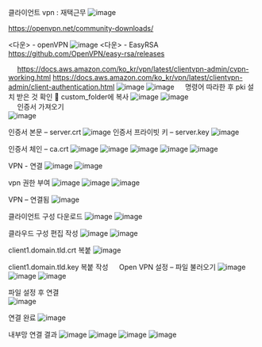 클라이언트 vpn : 재택근무
![image](https://user-images.githubusercontent.com/87630630/138381477-6d80cf56-5e30-4c6f-8fd4-7d8212c389bb.png)


https://openvpn.net/community-downloads/

<다운> - openVPN
![image](https://user-images.githubusercontent.com/87630630/138381514-ef13c45d-e318-4f67-81fe-e653026bd19f.png) 
<다운> - EasyRSA
https://github.com/OpenVPN/easy-rsa/releases

 
https://docs.aws.amazon.com/ko_kr/vpn/latest/clientvpn-admin/cvpn-working.html
https://docs.aws.amazon.com/ko_kr/vpn/latest/clientvpn-admin/client-authentication.html
![image](https://user-images.githubusercontent.com/87630630/138381527-60197976-58ab-4e49-8b5d-ad1d7f23f55a.png)
![image](https://user-images.githubusercontent.com/87630630/138381548-75b9e781-bc41-4c12-90a4-ab43e896bb50.png)
 
명령어 따라한 후 pki 설치 받은 것 확인  custom_folder에 복사
![image](https://user-images.githubusercontent.com/87630630/138381565-af22aab2-5c51-4521-8035-7fdf4731ae29.png)
![image](https://user-images.githubusercontent.com/87630630/138381582-ef8742e7-17fc-4768-9b22-5402dd054af7.png)   
 
인증서 가져오기  
![image](https://user-images.githubusercontent.com/87630630/138381610-ae8796e8-9e97-420a-9350-543151d52623.png) 

인증서 본문 – server.crt
![image](https://user-images.githubusercontent.com/87630630/138381626-7d41f75c-2ddf-4bff-b70e-7a039b7178b9.png) 
인증서 프라이빗 키 – server.key
![image](https://user-images.githubusercontent.com/87630630/138381634-10985449-c5ca-4e7b-88b3-441bc3693f5f.png)
 
인증서 체인 – ca.crt
![image](https://user-images.githubusercontent.com/87630630/138381656-696f3c32-550e-4b22-a31b-d8ecdde986a1.png)
![image](https://user-images.githubusercontent.com/87630630/138381669-4916158a-5675-472c-96a4-c369c40e6ee5.png)
![image](https://user-images.githubusercontent.com/87630630/138381697-933d2b43-766d-4f7d-8a09-d9ec0d2fbc1d.png)
![image](https://user-images.githubusercontent.com/87630630/138381708-37466434-62d3-4bf3-a6d3-fdbebb3fab17.png)
![image](https://user-images.githubusercontent.com/87630630/138381718-c81b4a5c-a8fa-4b40-b818-a26a6ef68dc6.png)  

VPN - 연결
![image](https://user-images.githubusercontent.com/87630630/138381748-82246770-9262-4ef9-823c-b3106fce3264.png)
![image](https://user-images.githubusercontent.com/87630630/138381761-0442288e-994c-4719-b456-3eaacab9b81c.png)
 
vpn 권한 부여 
![image](https://user-images.githubusercontent.com/87630630/138381772-94dbf945-06ab-4cb2-ab78-59fb2ea53215.png)
![image](https://user-images.githubusercontent.com/87630630/138381786-1b258cd3-e072-4ee6-b69b-cae8db655c90.png)
![image](https://user-images.githubusercontent.com/87630630/138381804-0a67c3fc-1348-472a-bcc4-beb0277434d2.png)
 
VPN – 연결됨
![image](https://user-images.githubusercontent.com/87630630/138381820-a9e41f1e-50ea-4965-ac75-f9ed0a1eee9e.png)
 
클라이언트 구성 다운로드
![image](https://user-images.githubusercontent.com/87630630/138381845-aa5dbbe7-f274-4685-8513-663d5fb53507.png)
![image](https://user-images.githubusercontent.com/87630630/138381852-a9856b6d-37d3-42bc-b740-564cafefe6a7.png)

클라우드 구성 편집
<cert></cert> <key></key> 작성
![image](https://user-images.githubusercontent.com/87630630/138382916-f55ec2da-074c-4185-b6f9-76adefa2bd38.png)
![image](https://user-images.githubusercontent.com/87630630/138382925-42249fa1-8e95-4230-8bb5-9159b98c1641.png)

<cert> client1.domain.tld.crt 복붙</cert>
![image](https://user-images.githubusercontent.com/87630630/138382985-981a4e59-764e-4640-b652-734e32c0ecdd.png)
 
<key> client1.domain.tld.key 복붙 </key> 작성
 
Open VPN 설정 – 파일 불러오기
![image](https://user-images.githubusercontent.com/87630630/138383012-4931296c-268b-4be0-a426-b6f8433ac661.png)
![image](https://user-images.githubusercontent.com/87630630/138383022-eafaea32-ed75-42ab-bf10-489ffbc9e41f.png)
![image](https://user-images.githubusercontent.com/87630630/138383030-7278ee9b-8df3-429a-9dbe-bcc0359aedaa.png)
 
파일 설정 후 연결  
![image](https://user-images.githubusercontent.com/87630630/138383054-e4d037ce-c67e-4aac-8f84-0550913b1531.png)
 
연결 완료
![image](https://user-images.githubusercontent.com/87630630/138383068-b920cfb0-548a-4e50-9949-079214b1c2cf.png)
 
내부망 연결 결과
![image](https://user-images.githubusercontent.com/87630630/138383090-3a4868f0-31fc-4a30-a15a-360fd8dd8e39.png)
![image](https://user-images.githubusercontent.com/87630630/138383095-ea6b72b6-0689-4518-b751-fb073cf00dbc.png)
![image](https://user-images.githubusercontent.com/87630630/138383101-602cbad2-1d3a-48ec-954c-6788c1eff615.png)
![image](https://user-images.githubusercontent.com/87630630/138383109-752f2532-81fc-4c98-ba4b-23190c0c1f5f.png)
